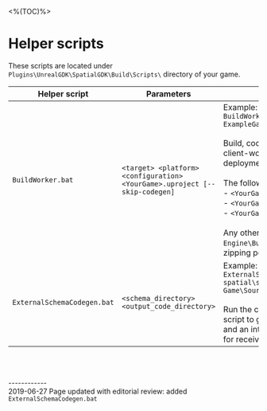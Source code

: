 <%(TOC)%>
# Helper scripts

These scripts are located under `Plugins\UnrealGDK\SpatialGDK\Build\Scripts\` directory of your game.

| Helper script | Parameters | Description |
| --- | --- | --- |
| `BuildWorker.bat` | `<target> <platform> <configuration> <YourGame>.uproject [--skip-codegen]` | Example: </br> `BuildWorker.bat ExampleGameEditor Win64 Development ExampleGame.uproject` </br></br> Build, cook and zip your Unreal server-workers and client-workers for use with a SpatialOS cloud deployment (uploaded using [`spatial cloud upload`](https://docs.improbable.io/reference/latest/shared/deploy/deploy-cloud)). </br></br>  The following `<target>`s  generate zipped workers: </br> - `<YourGame>` </br> - `<YourGame>Server` </br> - `<YourGame>Editor` </br></br> Any other `<target>` passes all arguments to `Engine\Build\BatchFiles\Build.bat` with no cooking or zipping performed.|
| `ExternalSchemaCodegen.bat` | `<schema_directory> <output_code_directory>` | Example: </br> `ExternalSchemaCodegen.bat spatial\schema\my_external_schema Game\Source\ThirdPersonShooter\ExternalSchemaCodegen` </br></br> Run the code generator binary created by the Setup.bat script to generate SpatialOS schema component types and an interface for sending and registering callbacks for receiving SpatialOS component updates.|
<br/>

<br/>------------<br/>
2019-06-27 Page updated with editorial review: added `ExternalSchemaCodegen.bat`
<br/>
<br/>
